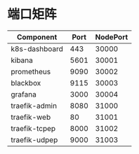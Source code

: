 # 端口矩阵

| Component      | Port | NodePort |
| -------------- | ---- | -------- |
| k8s-dashboard  | 443  | 30000    |
| kibana         | 5601 | 30001    |
| prometheus     | 9090 | 30002    |
| blackbox       | 9115 | 30003    |
| grafana        | 3000 | 30004    |
| traefik-admin  | 8080 | 31000    |
| traefik-web    | 80   | 31001    |
| traefik-tcpep  | 8000 | 31002    |
| traefik-udpep  | 9000 | 31003    |